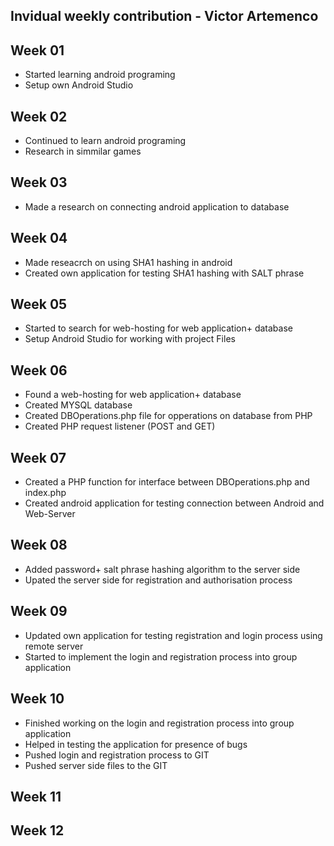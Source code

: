 Invidual weekly contribution - Victor Artemenco
------------------------------------------

## Week 01

* Started learning android programing 
* Setup own Android Studio 

## Week 02
* Continued to learn android programing 
* Research in simmilar games 

## Week 03
* Made a research on connecting android application to database 

## Week 04
* Made reseacrch on using SHA1 hashing in android
* Created own application for testing SHA1 hashing with SALT phrase

## Week 05
* Started to search for web-hosting for web application+ database
* Setup Android Studio for working with project Files

## Week 06
* Found a web-hosting for web application+ database
* Created MYSQL database 
* Created DBOperations.php file for opperations on database from PHP 
* Created PHP request listener (POST and GET)

## Week 07
* Created a PHP function for interface between DBOperations.php and index.php 
* Created android application for testing connection between Android and Web-Server

## Week 08
* Added password+ salt phrase hashing algorithm to the server side
* Upated the server side for registration and authorisation process 
## Week 09
* Updated own application for testing registration and login process using remote server
* Started to implement the login and registration process into group application
## Week 10
* Finished working on the login and registration process into group application 
* Helped in testing the application for presence of bugs 
* Pushed login and registration process to GIT
* Pushed server side files to the GIT 
## Week 11

## Week 12
